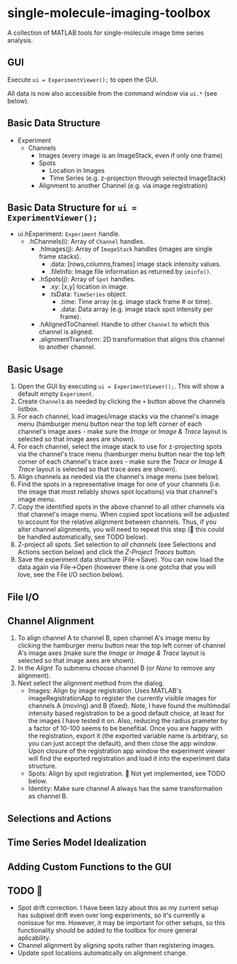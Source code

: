 # single-molecule-imaging-toolbox
A collection of MATLAB tools for single-molecule image time series analysis.

## GUI

Execute `ui = ExperimentViewer();` to open the GUI.

All data is now also accessible from the command window via `ui.*` (see below).

## Basic Data Structure

* Experiment
    * Channels
        * Images (every image is an ImageStack, even if only one frame)
        * Spots
            * Location in Images
            * Time Series (e.g. z-projection through selected ImageStack)
        * Alignment to another Channel (e.g. via image registration)

## Basic Data Structure for `ui = ExperimentViewer();`

* ui.hExperiment: `Experiment` handle.
    * .hChannels(i): Array of `Channel` handles.
        * .hImages(j): Array of `ImageStack` handles (images are single frame stacks).
            * .data: [rows,columns,frames] image stack intensity values.
            * .fileInfo: Image file information as returned by `iminfo()`.
        * .hSpots(j): Array of `Spot` handles.
            * .xy: [x,y] location in image.
            * .tsData: `TimeSeries` object.
                * .time: Time array (e.g. image stack frame # or time).
                * .data: Data array (e.g. image stack spot intensity per frame).
        * .hAlignedToChannel: Handle to other `Channel` to which this channel is aligned.
        * .alignmentTransform: 2D transformation that aligns this channel to another channel.

## Basic Usage

1. Open the GUI by executing `ui = ExperimentViewer();`. This will show a default empty `Experiment`.
2. Create `Channel`s as needed by clicking the `+` button above the channels listbox.
3. For each channel, load images/image stacks via the channel's image menu (hamburger menu button near the top left corner of each channel's image axes - make sure the *Image* or *Image & Trace* layout is selected so that image axes are shown).
4. For each channel, select the image stack to use for z-projecting spots via the channel's trace menu (hamburger menu button near the top left corner of each channel's trace axes - make sure the *Trace* or *Image & Trace* layout is selected so that trace axes are shown).
5. Align channels as needed via the channel's image menu (see below).
6. Find the spots in a representative image for one of your channels (i.e. the image that most reliably shows spot locations) via that channel's image menu.
7. Copy the identified spots in the above channel to all other channels via that channel's image menu. When copied spot locations will be adjusted to account for the relative alignment between channels. Thus, if you alter channel alignments, you will need to repeat this step (:construction: this could be handled automatically, see TODO below).
8. Z-project all spots. Set selection to *all channels* (see Selections and Actions section below) and click the *Z-Project Traces* button.
9. Save the experiment data structure (File->Save). You can now load the data again via File->Open (however there is one gotcha that you will love, see the File I/O section below).

## File I/O

## Channel Alignment

1. To align channel A to channel B, open channel A's image menu by clicking the hamburger menu button near the top left corner of channel A's image axes (make sure the *Image* or *Image & Trace* layout is selected so that image axes are shown).
2. In the *Alignt To* submenu choose channel B (or *None* to remove any alignment).
3. Next select the alignment method from the dialog.
    * Images: Align by image registration. Uses MATLAB's imageRegistrationApp to register the currently visible images for channels A (moving) and B (fixed). Note, I have found the multimodal intensity based registration to be a good default choice, at least for the images I have tested it on. Also, reducing the radius prameter by a factor of 10-100 seems to be benefitial. Once you are happy with the registration, export it (the exported variable name is arbitrary, so you can just accept the default), and then close the app window. Upon closure of the registration app window the experiment viewer will find the exported registration and load it into the experiment data structure.
    * Spots: Align by spot registration. :construction: Not yet implemented, see TODO below.
    * Identity: Make sure channel A always has the same transformation as channel B.

## Selections and Actions

## Time Series Model Idealization

## Adding Custom Functions to the GUI

## TODO :construction:

* Spot drift correction. I have been lazy about this as my current setup has subpixel drift even over long experiments, so it's currently a nonissue for me. However, it may be important for other setups, so this functionality should be added to the toolbox for more general aplicability.
* Channel alignment by aligning spots rather than registering images.
* Update spot locations automatically on alignment change.
